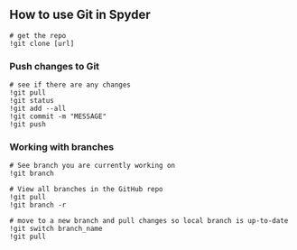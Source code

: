 ## How to use Git in Spyder

```
# get the repo
!git clone [url]
```

### Push changes to Git
```
# see if there are any changes
!git pull
!git status
!git add --all
!git commit -m "MESSAGE"
!git push

```

### Working with branches
```
# See branch you are currently working on
!git branch

# View all branches in the GitHub repo
!git pull
!git branch -r

# move to a new branch and pull changes so local branch is up-to-date
!git switch branch_name
!git pull

```

